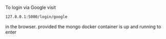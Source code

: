 To login via Google visit 
```bash
127.0.0.1:5000/login/google
```
in the browser. provided the mongo docker container is up and running to enter
